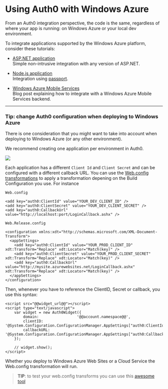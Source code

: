 # Using Auth0 with Windows Azure

From an Auth0 integration perspective, the code is the same, regardless of where your app is running: on Windows Azure or your local dev environment.

To integrate applications supported by the Windows Azure platform, consider these tutorials:

* [ASP.NET application](aspnet-tutorial) <br />
Simple non-intrusive integration with any version of ASP.NET.

* [Node.js application](nodejs-tutorial) <br />
Integration using [passport](http://passportjs.org/).

* [Windows Azure Mobile Services](http://blog.auth0.com/2013/03/17/Authenticate-Azure-Mobile-Services-apps-with-Everything-using-Auth0/) <br />
Blog post explaining how to integrate with a Windows Azure Mobile Services backend.

---

### Tip: change Auth0 configuration when deploying to Windows Azure

There is one consideration that you might want to take into account when deploying to Windows Azure (or any other environment).

We recommend creating one application per environment in Auth0. 

![](img/environments.png)

Each application has a different `Client Id` and `Client Secret` and can be configured with a different callback URL. You can use the [Web.config transformations](http://msdn.microsoft.com/en-us/library/dd465326.aspx) to apply a transformation depening on the Build Configuration you use. For instance

`Web.config`
```
<add key="auth0:ClientId" value="YOUR_DEV_CLIENT_ID" />
<add key="auth0:ClientSecret" value="YOUR_DEV_CLIENT_SECRET" />
<add key="auth0:CallbackUrl" value="http://localhost:port/LoginCallback.ashx" />
```

`Web.Release.config`
```
<configuration xmlns:xdt="http://schemas.microsoft.com/XML-Document-Transform">
  <appSettings>
    <add key="auth0:ClientId" value="YOUR_PROD_CLIENT_ID" xdt:Transform="Replace" xdt:Locator="Match(key)" />
    <add key="auth0:ClientSecret" value="YOUR_PROD_CLIENT_SECRET" xdt:Transform="Replace" xdt:Locator="Match(key)" />
    <add key="auth0:CallbackUrl" value="http://mysite.azurewebsites.net/LoginCallback.ashx" xdt:Transform="Replace" xdt:Locator="Match(key)" />
  </appSettings>
</configuration>
```

Then, whenever you have to reference the ClientID, Secret or callback, you use this syntax:

```
<script src="@@widget_url@@"></script>
<script type="text/javascript">
    var widget = new Auth0Widget({
        domain:                 '@@account.namespace@@',
        clientID:               '@System.Configuration.ConfigurationManager.AppSettings["auth0:ClientId"]', 
        callbackURL:            '@System.Configuration.ConfigurationManager.AppSettings["auth0:CallbackUrl"]'
    });

    // widget.show();
</script>
```

Whether you deploy to Windows Azure Web Sites or a Cloud Service the Web.config transformation will run.

> **TIP**: to test your web.config transforms you can use this [awesome tool](http://webconfigtransformationtester.apphb.com/)


